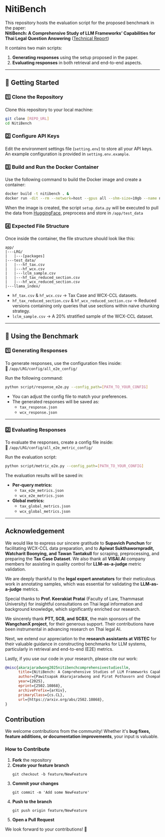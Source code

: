# NitiBench

This repository hosts the evaluation script for the proposed benchmark in the paper:  
**NitiBench: A Comprehensive Study of LLM Frameworks’ Capabilities for Thai Legal Question Answering** ([Technical Report](https://arxiv.org/pdf/2502.10868))  

It contains two main scripts:  
1. **Generating responses** using the setup proposed in the paper.  
2. **Evaluating responses** in both retrieval and end-to-end aspects.  

---

## 📌 Getting Started

### 1️⃣ Clone the Repository  
Clone this repository to your local machine:

```bash
git clone [REPO_URL]
cd NitiBench
```

### 2️⃣ Configure API Keys  
Edit the environment settings file (`setting.env`) to store all your API keys.  
An example configuration is provided in `setting.env.example`.

### 3️⃣ Build and Run the Docker Container  
Use the following command to build the Docker image and create a container:

```bash
docker build -t nitibench . & 
docker run -dit --rm --network=host --gpus all --shm-size=10gb --name nitibench-container nitibench bash
```

When the image is created, the script `setup_data.py` will be executed to pull the data from [HuggingFace](https://huggingface.co/datasets/VISAI-AI/nitibench), preprocess and store in `/app/test_data`

### 4️⃣ Expected File Structure  
Once inside the container, the file structure should look like this:

```plaintext
app/
|---LRG/
|   |---[packages]
|---test_data/
|   |---hf_tax.csv
|   |---hf_wcx.csv
|   |---lclm_sample.csv
|   |---hf_tax_reduced_section.csv
|   |---hf_wcx_reduced_section.csv
|---llama_index/
```

- `hf_tax.csv` & `hf_wcx.csv` → Tax Case and WCX-CCL datasets.  
- `hf_tax_reduced_section.csv` & `hf_wcx_reduced_section.csv` → Reduced versions containing only queries that use sections within naive chunking strategy.  
- `lclm_sample.csv` → A 20% stratified sample of the WCX-CCL dataset.  

---

## 🚀 Using the Benchmark

### 1️⃣ Generating Responses  
To generate responses, use the configuration files inside:  
📂 `/app/LRG/config/all_e2e_config/`  

Run the following command:  

```bash
python script/response_e2e.py --config_path=[PATH_TO_YOUR_CONFIG]
```

- You can adjust the config file to match your preferences.  
- The generated responses will be saved as:  
  - `tax_response.json`  
  - `wcx_response.json`  

---

### 2️⃣ Evaluating Responses  
To evaluate the responses, create a config file inside:  
📂 `/app/LRG/config/all_e2e_metric_config/`  

Run the evaluation script:

```bash
python script/metric_e2e.py --config_path=[PATH_TO_YOUR_CONFIG]
```

The evaluation results will be saved in:  
- **Per-query metrics:**  
  - `tax_e2e_metrics.json`  
  - `wcx_e2e_metrics.json`  
- **Global metrics:**  
  - `tax_global_metrics.json`  
  - `wcx_global_metrics.json` 
   
  
---

## Acknowledgement  

We would like to express our sincere gratitude to **Supavich Punchun** for facilitating WCX-CCL data preparation, and to **Apiwat Sukthawornpradit, Watcharit Boonying, and Tawan Tantakull** for scraping, preprocessing, and preparing the **Tax Case Dataset**. We also thank all **VISAI.AI** company members for assisting in quality control for **LLM-as-a-judge** metric validation.  

We are deeply thankful to the **legal expert annotators** for their meticulous work in annotating samples, which was essential for validating the **LLM-as-a-judge** metrics.  

Special thanks to **Prof. Keerakiat Pratai** (Faculty of Law, Thammasat University) for insightful consultations on Thai legal information and background knowledge, which significantly enriched our research.  

We sincerely thank **PTT, SCB, and SCBX**, the main sponsors of the **WangchanX project**, for their generous support. Their contributions have been instrumental in advancing research on Thai legal AI.  

Next, we extend our appreciation to the **research assistants at VISTEC** for their valuable guidance in constructing benchmarks for LLM systems, particularly in retrieval and end-to-end (E2E) metrics.  

Lastly, if you use our code in your research, please cite our work:  

```bibtex
@misc{akarajaradwong2025nitibenchcomprehensivestudiesllm,
      title={NitiBench: A Comprehensive Studies of LLM Frameworks Capabilities for Thai Legal Question Answering}, 
      author={Pawitsapak Akarajaradwong and Pirat Pothavorn and Chompakorn Chaksangchaichot and Panuthep Tasawong and Thitiwat Nopparatbundit and Sarana Nutanong},
      year={2025},
      eprint={2502.10868},
      archivePrefix={arXiv},
      primaryClass={cs.CL},
      url={https://arxiv.org/abs/2502.10868}, 
}
```

## Contribution  

We welcome contributions from the community! Whether it's **bug fixes, feature additions, or documentation improvements**, your input is valuable.  

### How to Contribute  

1. **Fork** the repository  
2. **Create your feature branch**  
   ```
   git checkout -b feature/NewFeature
   ```
3. **Commit your changes**  
   ```
   git commit -m 'Add some NewFeature'
   ```
4. **Push to the branch**  
   ```
   git push origin feature/NewFeature
   ```
5. **Open a Pull Request**  

We look forward to your contributions! 🚀